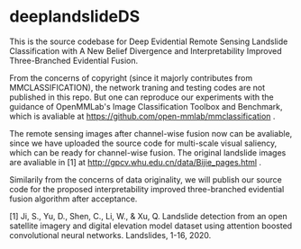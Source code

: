 # deeplandslideDS
This is the source codebase for Deep Evidential Remote Sensing Landslide Classification with A New Belief Divergence and Interpretability Improved Three-Branched Evidential Fusion. 

From the concerns of copyright (since it majorly contributes from MMCLASSIFICATION), the network traning and testing codes are not published in this repo. But one can reproduce our experiments with the guidance of OpenMMLab's Image Classification Toolbox and Benchmark, which is avaliable at https://github.com/open-mmlab/mmclassification . 

The remote sensing images after channel-wise fusion now can be avaliable, since we have uploaded the source code for multi-scale visual saliency, which can be ready for channel-wise fusion. The original landslide images are avaliable in [1] at http://gpcv.whu.edu.cn/data/Bijie_pages.html . 

Similarily from the concerns of data originality, we will publish our source code for the proposed interpretability improved three-branched evidential fusion algorithm after acceptance. 

[1] Ji, S., Yu, D., Shen, C., Li, W., & Xu, Q. Landslide detection from an open satellite imagery and digital elevation model dataset using attention boosted convolutional neural networks. Landslides, 1-16, 2020. 
